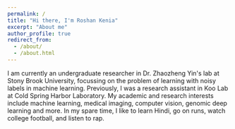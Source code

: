 ```yaml
---
permalink: /
title: "Hi there, I'm Roshan Kenia"
excerpt: "About me"
author_profile: true
redirect_from: 
  - /about/
  - /about.html
---
```


I am currently an undergraduate researcher in Dr. Zhaozheng Yin's lab at Stony Brook University, focussing on the problem of learning with noisy labels in machine learning. Previously, I was a research assistant in Koo Lab at Cold Spring Harbor Laboratory. My academic and research interests include machine learning, medical imaging, computer vision, genomic deep learning and more. In my spare time, I like to learn Hindi, go on runs, watch college football, and listen to rap.